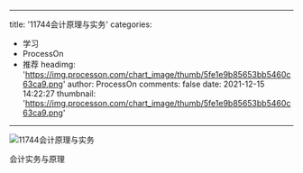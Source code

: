
---
title: '11744会计原理与实务'
categories: 
 - 学习
 - ProcessOn
 - 推荐
headimg: 'https://img.processon.com/chart_image/thumb/5fe1e9b85653bb5460c63ca9.png'
author: ProcessOn
comments: false
date: 2021-12-15 14:22:27
thumbnail: 'https://img.processon.com/chart_image/thumb/5fe1e9b85653bb5460c63ca9.png'
---

<div>   
<img class="thumb" alt="11744会计原理与实务" src="https://img.processon.com/chart_image/thumb/5fe1e9b85653bb5460c63ca9.png" referrerpolicy="no-referrer">
<p>会计实务与原理</p>  
</div>
            